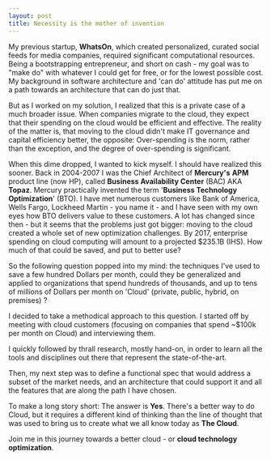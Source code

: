 ```yaml
---
layout: post
title: Necessity is the mother of invention 
---
```


My previous startup, **WhatsOn**, which created personalized, curated social feeds for media companies, required significant computational resources. Being a bootstrapping entrepreneur, and short on cash - my goal was to "make do" with whatever I could get for free, or for the lowest possible cost. My background in software architecture and 'can do' attitude has put me on a path towards an architecture that can do just that.

But as I worked on my solution, I realized that this is a private case of a much broader issue. When companies migrate to the cloud, they expect that their spending on the cloud would be efficient and effective. The reality of the matter is, that moving to the cloud didn't make IT governance and capital efficiency better, the opposite: Over-spending is the norm, rather than the exception, and the degree of over-spending is significant.

When this dime dropped, I wanted to kick myself. I should have realized this sooner. Back in 2004-2007 I was the Chief Architect of **Mercury's** **APM** product line (now HP), called **Business Availability Center** (BAC) AKA **Topaz**. Mercury practically invented the term '**Business Technology Optimization**' (BTO). I have met numerous customers like Bank of America, Wells Fargo, Lockheed Martin - you name it - and I have seen with my own eyes how BTO delivers value to these customers. A lot has changed since then - but it seems that the problems just got bigger: moving to the cloud created a whole set of new optimization challenges. By 2017, enterprise spending on cloud computing will amount to a projected $235.1B (IHS). How much of that could be saved, and put to better use?

So the following question popped into my mind: the techniques I've used to save a few hundred Dollars per month, could they be generalized and applied to organizations that spend hundreds of thousands, and up to tens of millions of Dollars per month on 'Cloud' (private, public, hybrid, on premises) ?

I decided to take a methodical approach to this question. I started off by meeting with cloud customers (focusing on companies that spend ~$100k per month on Cloud) and interviewing them.

I quickly followed by thrall research, mostly hand-on, in order to learn all the tools and disciplines out there that represent the state-of-the-art.

Then, my next step was to define a functional spec that would address a subset of the market needs, and an architecture that could support it and all the features that are along the path I have chosen.

To make a long story short: The answer is **Yes**. There's a better way to do Cloud, but it requires a different kind of thinking than the line of thought that was used to bring us to create what we all know today as **The Cloud**.

Join me in this journey towards a better cloud - or **cloud technology optimization**.